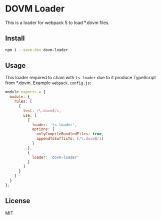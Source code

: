 # DOVM Loader

This is a loader for webpack 5 to load *.dovm files.

## Install

```sh
npm i --save-dev dovm-loader
```

## Usage

This loader required to chain with `ts-loader` due to it produce TypeScript from *.dovm. Example `webpack.config.js`:

```js
module.exports = {
  module: {
    rules: [
      {
        test: /\.dovm$/i,
        use: [
          {
            loader: 'ts-loader',
            options: {
              onlyCompileBundledFiles: true,
              appendTsSuffixTo: [/\.dovm$/i]
            }
          },
          {
            loader: 'dovm-loader'
          }
        ]
      }
    ]
  }
};
```

## License

MIT

